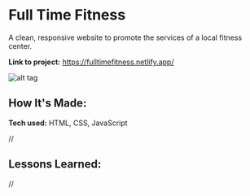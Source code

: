 # Full Time Fitness
A clean, responsive website to promote the services of a local fitness center.

**Link to project:** https://fulltimefitness.netlify.app/

![alt tag](http://placecorgi.com/1200/650)

## How It's Made:

**Tech used:** HTML, CSS, JavaScript

//

## Lessons Learned:

//
